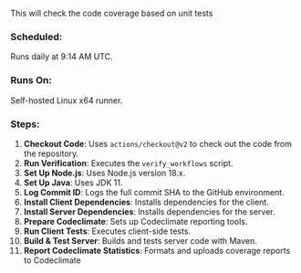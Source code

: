 This will check the code coverage based on unit tests
### Scheduled:
Runs daily at 9:14 AM UTC.
### Runs On:
Self-hosted Linux x64 runner.
### Steps:
1. **Checkout Code**: Uses `actions/checkout@v2` to check out the code from the repository.
2. **Run Verification**: Executes the `verify_workflows` script.
3. **Set Up Node.js**: Uses Node.js version 18.x.
4. **Set Up Java**: Uses JDK 11.
5. **Log Commit ID**: Logs the full commit SHA to the GitHub environment.
6. **Install Client Dependencies**: Installs dependencies for the client.
7. **Install Server Dependencies**: Installs dependencies for the server.
8. **Prepare Codeclimate**: Sets up Codeclimate reporting tools.
9. **Run Client Tests**: Executes client-side tests.
10. **Build & Test Server**: Builds and tests server code with Maven.
11. **Report Codeclimate Statistics**: Formats and uploads coverage reports to Codeclimate
